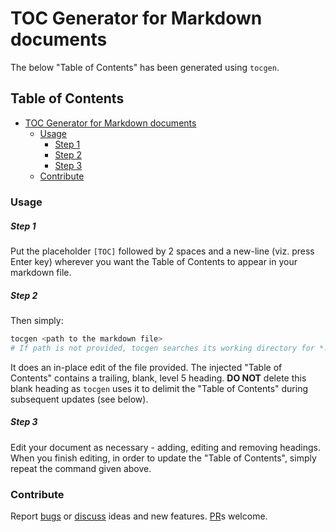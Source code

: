 # TOC Generator for Markdown documents

The below "Table of Contents" has been generated using `tocgen`.

## Table of Contents  
  - [TOC Generator for Markdown documents](#toc-generator-for-markdown-documents)  
      - [Usage](#usage)  
          - [Step 1](#step-1)  
          - [Step 2](#step-2)  
          - [Step 3](#step-3)  
      - [Contribute](#contribute)  
#####   

### Usage

##### Step 1

Put the placeholder `[TOC]` followed by 2 spaces and a new-line (viz. press Enter key) wherever you want the Table of Contents to appear in your markdown file.

##### Step 2

Then simply:

```bash
tocgen <path to the markdown file>
# If path is not provided, tocgen searches its working directory for *.md files
```

It does an in-place edit of the file provided. The injected "Table of Contents" contains a trailing, blank, level 5 heading. **DO NOT** delete this blank heading as `tocgen` uses it to delimit the "Table of Contents" during subsequent updates (see below).

##### Step 3

Edit your document as necessary - adding, editing and removing headings. When you finish editing, in order to update the "Table of Contents", simply repeat the command given above.

### Contribute

Report [bugs](https://github.com/SomajitDey/tocgen/issues) or [discuss](https://github.com/SomajitDey/tocgen/discussions) ideas and new features. [PR](https://github.com/SomajitDey/tocgen/pulls)s welcome.

